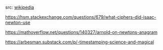 src: [wikipedia](https://en.wikipedia.org/wiki/Trusted_timestamping) 

https://hsm.stackexchange.com/questions/679/what-ciphers-did-isaac-newton-use

https://mathoverflow.net/questions/140327/arnold-on-newtons-anagram

https://arbesman.substack.com/p/-timestamping-science-and-magical

